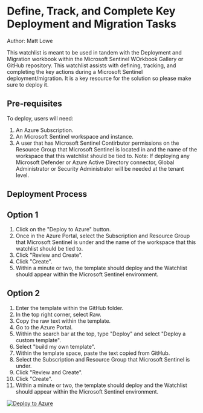 # Define, Track, and Complete Key Deployment and Migration Tasks
Author: Matt Lowe

This watchlist is meant to be used in tandem with the Deployment and Migration workbook within the Microsoft Sentinel WOrkbook Gallery or GitHub repository. This watchlist assists with defining, tracking, and completing the key actions during a Microsoft Sentinel deployment/migration. It is a key resource for the solution so please make sure to deploy it. 

## **Pre-requisites**

To deploy, users will need:
1. An Azure Subscription.
2. An Microsoft Sentinel workspace and instance.
3. A user that has Microsoft Sentinel Contirbutor permissions on the Resource Group that Microsoft Sentinel is located in and the name of the workspace that this watchlist should be tied to.
Note: If deploying any Microsoft Defender or Azure Active Directory connector, Global Administrator or Security Administrator will be needed at the tenant level.

## **Deployment Process**
## Option 1
1. Click on the "Deploy to Azure" button.
2. Once in the Azure Portal, select the Subscription and Resource Group that Microsoft Sentinel is under and the name of the workspace that this watchlist should be tied to.
3. Click "Review and Create".
4. Click "Create".
5. Within a minute or two, the template should deploy and the Watchlist should appear within the Microsoft Sentinel environment. 

## Option 2
1. Enter the template within the GitHub folder.
2. In the top right corner, select Raw.
3. Copy the raw text within the template.
4. Go to the Azure Portal.
5. Within the search bar at the top, type "Deploy" and select "Deploy a custom template".
6. Select "build my own template".
7. Within the template space, paste the text copied from GitHub.
8. Select the Subscription and Resource Group that Microsoft Sentinel is under.
9. Click "Review and Create".
10. Click "Create".
11. Within a minute or two, the template should deploy and the Watchlist should appear within the Microsoft Sentinel environment. 

[![Deploy to Azure](https://aka.ms/deploytoazurebutton)](https://portal.azure.com/#create/Microsoft.Template/uri/https%3A%2F%2Fraw.githubusercontent.com%2FAzure%2FAzure-Sentinel%2Fmaster%2FWatchlists%2FDeploymentandMigration%2Fazuredeploy.json)